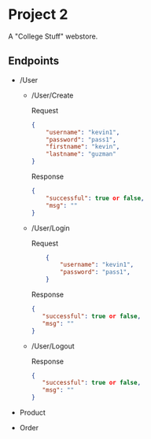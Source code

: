# Project 2
A "College Stuff" webstore.

## Endpoints

- /User
    - /User/Create

        Request
        ```json
        {
            "username": "kevin1",
            "password": "pass1",
            "firstname": "kevin",
            "lastname": "guzman"
        }
        ```

        Response
        ```json
        {
            "successful": true or false,
            "msg": ""
        }
        ```

    - /User/Login

        Request
        ```json
            {
                "username": "kevin1",
                "password": "pass1",
            }
        ```

        Response
         ```json
        {
            "successful": true or false,
            "msg": ""
        }
        ```

    - /User/Logout

        Response
         ```json
        {
            "successful": true or false,
            "msg": ""
        }
        ```

- Product

- Order